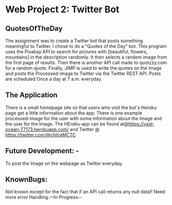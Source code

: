# Web Project 2: Twitter Bot

## QuotesOfTheDay
The assignment was to create a Twitter bot that posts something meaningful to Twitter. I chose to do a "Quotes of the Day” bot. This program uses the Pixabay API to search for pictures with [beautiful, flowers, mountains] in the description randomly. It then selects a random image from the first page of results. Then there is another API call made to quotzzy.com for a random quote. Finally, JIMP is used to write the quotes on the Image and posts the Processed-image to Twitter via the Twitter REST API. Posts are scheduled Once a day at 7 a.m. everyday.

## The Application

There is a small homepage site so that users who visit the bot's Heroku page get a little information about the app. There is one example processed-image for the user with some information about the Image and the user for the Image.
The HEroku-app can be found at@https://vast-ocean-77173.herokuapp.com/ and Twitter @ https://twitter.com/@chitraMCTC


## Future Development: -
To post the Image on the webpage as Twitter everyday.

## KnownBugs:
Not known except for the fact that if an API call returns any null data!! Need more error Handling.—In Progress--
